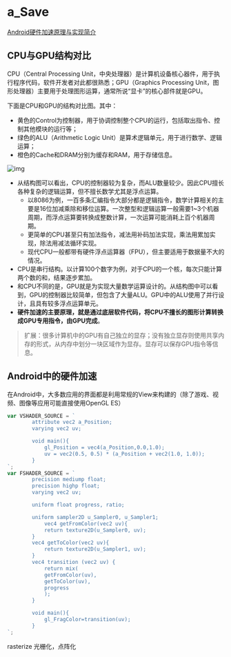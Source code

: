 # a_Save

[Android硬件加速原理与实现简介](https://tech.meituan.com/hardware-accelerate.html)

## CPU与GPU结构对比

CPU（Central Processing Unit，中央处理器）是计算机设备核心器件，用于执行程序代码，软件开发者对此都很熟悉；GPU（Graphics Processing Unit，图形处理器）主要用于处理图形运算，通常所说“显卡”的核心部件就是GPU。

下面是CPU和GPU的结构对比图。其中：

- 黄色的Control为控制器，用于协调控制整个CPU的运行，包括取出指令、控制其他模块的运行等；
- 绿色的ALU（Arithmetic Logic Unit）是算术逻辑单元，用于进行数学、逻辑运算；
- 橙色的Cache和DRAM分别为缓存和RAM，用于存储信息。

![img](https://tech.meituan.com/img/hardware-accelerate/cpu-gpu.png)



- 从结构图可以看出，CPU的控制器较为复杂，而ALU数量较少。因此CPU擅长各种复杂的逻辑运算，但不擅长数学尤其是浮点运算。
  - 以8086为例，一百多条汇编指令大部分都是逻辑指令，数学计算相关的主要是16位加减乘除和移位运算。一次整型和逻辑运算一般需要1~3个机器周期，而浮点运算要转换成整数计算，一次运算可能消耗上百个机器周期。
  - 更简单的CPU甚至只有加法指令，减法用补码加法实现，乘法用累加实现，除法用减法循环实现。
  - 现代CPU一般都带有硬件浮点运算器（FPU），但主要适用于数据量不大的情况。
- CPU是串行结构。以计算100个数字为例，对于CPU的一个核，每次只能计算两个数的和，结果逐步累加。
- 和CPU不同的是，GPU就是为实现大量数学运算设计的。从结构图中可以看到，GPU的控制器比较简单，但包含了大量ALU。GPU中的ALU使用了并行设计，且具有较多浮点运算单元。
- **硬件加速的主要原理，就是通过底层软件代码，将CPU不擅长的图形计算转换成GPU专用指令，由GPU完成**。

> 扩展：很多计算机中的GPU有自己独立的显存；没有独立显存则使用共享内存的形式，从内存中划分一块区域作为显存。显存可以保存GPU指令等信息。

## Android中的硬件加速

在Android中，大多数应用的界面都是利用常规的View来构建的（除了游戏、视频、图像等应用可能直接使用OpenGL ES）

```js
var VSHADER_SOURCE = `
        attribute vec2 a_Position;
        varying vec2 uv;

        void main(){
            gl_Position = vec4(a_Position,0.0,1.0);
            uv = vec2(0.5, 0.5) * (a_Position + vec2(1.0, 1.0));
        }
`;
var FSHADER_SOURCE = `
        precision mediump float;
        precision highp float;
        varying vec2 uv;

        uniform float progress, ratio;

        uniform sampler2D u_Sampler0, u_Sampler1;
            vec4 getFromColor(vec2 uv){
            return texture2D(u_Sampler0, uv);
        }
        vec4 getToColor(vec2 uv){
        	return texture2D(u_Sampler1, uv);
        }
        vec4 transition (vec2 uv) {
            return mix(
            getFromColor(uv),
            getToColor(uv),
            progress
            );
        }

        void main(){
        	gl_FragColor=transition(uv);
        }
`;
```







rasterize 光栅化，点阵化
